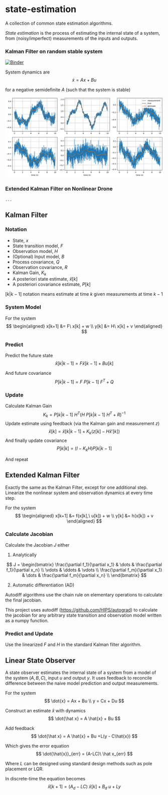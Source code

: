 # state-estimation

A collection of common state estimation algorithms.

*State estimation* is the process of estimating the internal state of a system, from (noisy/imperfect) measurements of the inputs and outputs.

### Kalman Filter on random stable system

[![Binder](https://mybinder.org/badge_logo.svg)](https://mybinder.org/v2/gh/andrelimzs/state-estimation/main?labpath=examples%2Fkf-demo.ipynb)

System dynamics are
$$
\dot x = A x + Bu
$$


for a negative semidefinite $A$ (such that the system is stable)

![overview](https://github.com/andrelimzs/state-estimation/blob/main/doc/plots/noisy_estimate.png?raw=true)

### Extended Kalman Filter on Nonlinear Drone

```
...
```



## Kalman Filter

### Notation

- State, $x$
- State transition model, $F$
- Observation model, $H$
- (Optional) Input model, $B$
- Process covariance, $Q$
- Observation covariance, $R$
- Kalman Gain, $K_k$
- A posteriori state estimate, $\hat x[k]$
- A posteriori covariance estimate, $P[k]$

$[k | k-1]$ notation means estimate at time $k$ given measurements at time $k-1$

### System Model

For the system
$$
\begin{aligned}
x[k+1] &= F\ x[k] + w \\
y[k] &= H\ x[k] + v
\end{aligned}
$$

### Predict

Predict the future state
$$
\hat x[k|k-1] = F \hat x[k-1] + Bu[k]
$$

And future covariance 
$$
P[k|k-1] = F\ P[k-1]\ F^T + Q
$$

### Update

Calculate Kalman Gain
$$
K_k = P[k|k-1]\ H^T (H\ P[k|k-1]\ H^T + R)^{-1}
$$
Update estimate using feedback (via the Kalman gain and measurement $z$)
$$
\hat x[k] = \hat x[k|k-1] + K_k (z[k] - H \hat x'[k])
$$
And finally update covariance
$$
P[k|k] = (I - K_k H) P[k|k-1]
$$

And repeat



## Extended Kalman Filter

Exactly the same as the Kalman Filter, except for one additional step. Linearize the nonlinear system and observation dynamics at every time step.

For the system
$$
\begin{aligned}
x[k+1] &= f(x[k],\ u[k]) + w \\
y[k] &= h(x[k]) + v
\end{aligned}
$$

### Calculate Jacobian

Calculate the Jacobian $J$ either

1. Analytically

$$
J = \begin{bmatrix}
\frac{\partial f_1}{\partial x_1} & \dots & \frac{\partial f_1}{\partial x_n} \\
\vdots & \ddots & \vdots \\
\frac{\partial f_m}{\partial x_1} & \dots & \frac{\partial f_m}{\partial x_n} \\
\end{bmatrix}
$$

2. Automatic differentiation (AD)

Autodiff algorithms use the chain rule on elementary operations to calculate the final jacobian. 

This project uses autodiff (https://github.com/HIPS/autograd) to calculate the jacobian for any arbitrary state transition and observation model written as a numpy function.



### Predict and Update

Use the linearized $F$ and $H$ in the standard Kalman filter algorithm.



## Linear State Observer

A state observer estimates the internal state of a system from a model of the system $(A,B,C)$, input $u$ and output $y$. It uses feedback to reconcile difference between the naive model prediction and output measurements.

For the system
$$
\dot{x} = Ax + Bu \\
y = Cx + Du
$$


Construct an estimate $\hat x$ with dynamics
$$
\dot{\hat x} = A \hat{x} + Bu
$$


Add feedback
$$
\dot{\hat x} = A \hat{x} + Bu +L(y - C\hat{x})
$$


Which gives the error equation
$$
\dot{\hat{x}}_{err} = (A-LC)\ \hat x_{err}
$$


Where $L$ can be designed using standard design methods such as pole placement or LQR.

In discrete-time the equation becomes
$$
\hat{x}[k+1] = (A_d - LC)\ \hat{x}[k] + B_d\ u + Ly
$$

